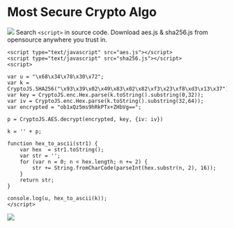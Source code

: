 # **Most Secure Crypto Algo**

![](https://i.imgur.com/U1AVF3l.png)
Search `<script>` in source code.
Download aes.js & sha256.js from opensource anywhere you trust in.
```
<script type="text/javascript" src="aes.js"></script>
<script type="text/javascript" src="sha256.js"></script>
<script> 

var u = "\x68\x34\x78\x30\x72";
var k = CryptoJS.SHA256("\x93\x39\x02\x49\x83\x02\x82\xf3\x23\xf8\xd3\x13\x37");
var key = CryptoJS.enc.Hex.parse(k.toString().substring(0,32));
var iv = CryptoJS.enc.Hex.parse(k.toString().substring(32,64));
var encrypted = "ob1xQz5ms9hRkPTx+ZHbVg==";

p = CryptoJS.AES.decrypt(encrypted, key, {iv: iv})

k = '' + p;

function hex_to_ascii(str1) {  
    var hex  = str1.toString();  
    var str = '';  
    for (var n = 0; n < hex.length; n += 2) {  
        str += String.fromCharCode(parseInt(hex.substr(n, 2), 16));  
    }  
    return str;  
} 

console.log(u, hex_to_ascii(k));
</script>
```

![](https://i.imgur.com/hpDvOPq.png)








